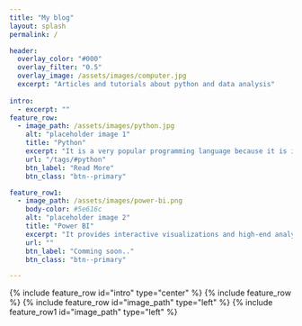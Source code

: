 ```yaml
---
title: "My blog"
layout: splash
permalink: /

header:
  overlay_color: "#000"
  overlay_filter: "0.5"
  overlay_image: /assets/images/computer.jpg
  excerpt: "Articles and tutorials about python and data analysis"
 
intro: 
  - excerpt: ""
feature_row:
  - image_path: /assets/images/python.jpg
    alt: "placeholder image 1"
    title: "Python"
    excerpt: "It is a very popular programming language because it is incredibly productive and efficient."
    url: "/tags/#python"
    btn_label: "Read More"
    btn_class: "btn--primary"

feature_row1:
  - image_path: /assets/images/power-bi.png
    body-color: #5e616c
    alt: "placeholder image 2"
    title: "Power BI"
    excerpt: "It provides interactive visualizations and high-end analytics capabilities that help everyone to make smarter, real-time decisions."
    url: ""
    btn_label: "Comming soon.."
    btn_class: "btn--primary"

---
```


{% include feature_row id="intro" type="center" %}
{% include feature_row %}
{% include feature_row id="image_path" type="left" %}
{% include feature_row1 id="image_path" type="left" %}
